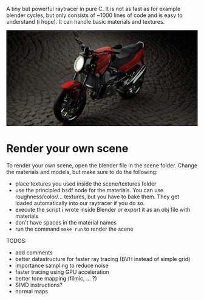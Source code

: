 A tiny but powerful raytracer in pure C. It is not as fast as for example blender cycles, but only consists of ~1000 lines of code and is easy to understand (i hope). It can handle basic materials and textures.

![example render](renders/motorbike.png)

# Render your own scene

To render your own scene, open the blender file in the scene folder. Change the materials and models, but make sure to do the following:

- place textures you used inside the scene/textures folder
- use the principled bsdf node for the materials. You can use roughness/color/... textures, but you have to bake them. They get loaded automatically into our raytracer if you do so.
- execute the script i wrote inside Blender or export it as an obj file with materials
- don't have spaces in the material names
- run the command 
```make run```
to render the scene

TODOS:
- add comments
- better datastructure for faster ray tracing (BVH instead of simple grid)
- importance sampling to reduce noise
- faster tracing using GPU acceleration
- better tone mapping (filmic, ... ?)
- SIMD instructions?
- normal maps